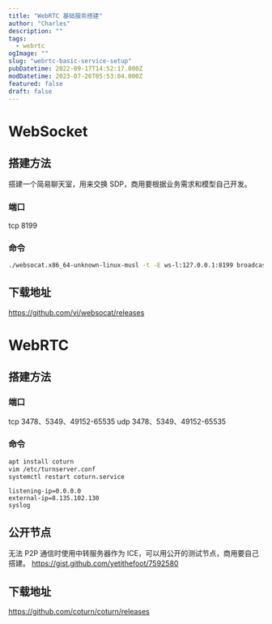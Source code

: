 ```yaml
---
title: "WebRTC 基础服务搭建"
author: "Charles"
description: ""
tags:
  - webrtc
ogImage: ""
slug: "webrtc-basic-service-setup"
pubDatetime: 2022-09-17T14:52:17.000Z
modDatetime: 2023-07-26T05:53:04.000Z
featured: false
draft: false
---
```


# WebSocket

## 搭建方法

搭建一个简易聊天室，用来交换 SDP，商用要根据业务需求和模型自己开发。

### 端口

tcp 8199

### 命令

```bash
./websocat.x86_64-unknown-linux-musl -t -E ws-l:127.0.0.1:8199 broadcast:mirror:&
```

## 下载地址

<https://github.com/vi/websocat/releases>

# WebRTC

## 搭建方法

### 端口

tcp 3478、5349、49152-65535
udp 3478、5349、49152-65535

### 命令

```bash
apt install coturn
vim /etc/turnserver.conf
systemctl restart coturn.service
```

```
listening-ip=0.0.0.0
external-ip=8.135.102.130
syslog
```

## 公开节点

无法 P2P 通信时使用中转服务器作为 ICE，可以用公开的测试节点，商用要自己搭建。
<https://gist.github.com/yetithefoot/7592580>

## 下载地址

<https://github.com/coturn/coturn/releases>
